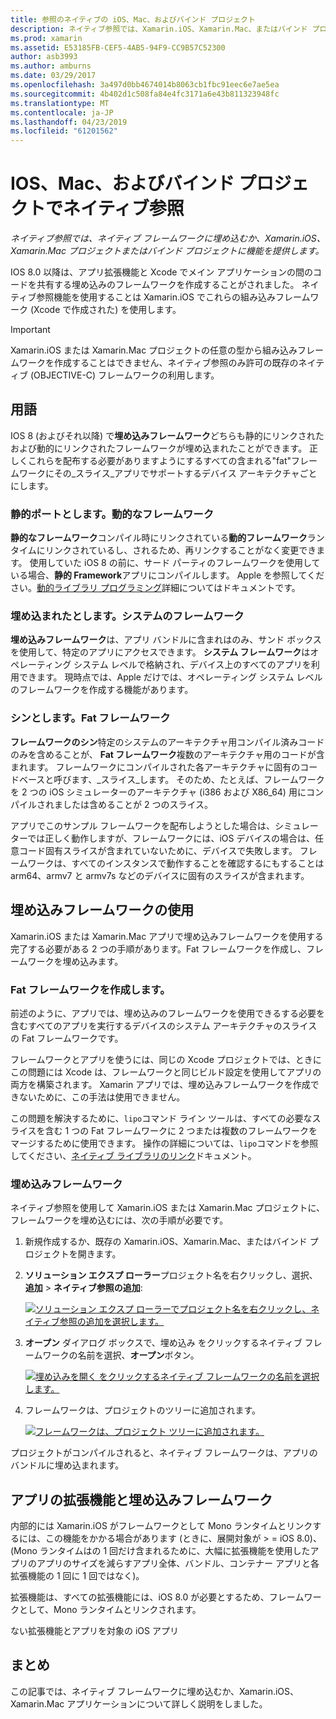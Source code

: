 ```yaml
---
title: 参照のネイティブの iOS、Mac、およびバインド プロジェクト
description: ネイティブ参照では、Xamarin.iOS、Xamarin.Mac、またはバインド プロジェクトにネイティブ フレームワークを埋め込むために機能を提供します。
ms.prod: xamarin
ms.assetid: E53185FB-CEF5-4AB5-94F9-CC9B57C52300
author: asb3993
ms.author: amburns
ms.date: 03/29/2017
ms.openlocfilehash: 3a497d0bb4674014b8063cb1fbc91eec6e7ae5ea
ms.sourcegitcommit: 4b402d1c508fa84e4fc3171a6e43b811323948fc
ms.translationtype: MT
ms.contentlocale: ja-JP
ms.lasthandoff: 04/23/2019
ms.locfileid: "61201562"
---
```

# <a name="native-references-in-ios-mac-and-bindings-projects"></a>IOS、Mac、およびバインド プロジェクトでネイティブ参照

_ネイティブ参照では、ネイティブ フレームワークに埋め込むか、Xamarin.iOS、Xamarin.Mac プロジェクトまたはバインド プロジェクトに機能を提供します。_

IOS 8.0 以降は、アプリ拡張機能と Xcode でメイン アプリケーションの間のコードを共有する埋め込みのフレームワークを作成することがされました。 ネイティブ参照機能を使用することは Xamarin.iOS でこれらの組み込みフレームワーク (Xcode で作成された) を使用します。
 
> [!IMPORTANT]
> Xamarin.iOS または Xamarin.Mac プロジェクトの任意の型から組み込みフレームワークを作成することはできません、ネイティブ参照のみ許可の既存のネイティブ (OBJECTIVE-C) フレームワークの利用します。

<a name="Terminology" />

## <a name="terminology"></a>用語

IOS 8 (およびそれ以降) で**埋め込みフレームワーク**どちらも静的にリンクされたおよび動的にリンクされたフレームワークが埋め込まれたことができます。 正しくこれらを配布する必要がありますようにするすべての含まれる"fat"フレームワークにその_スライス_アプリでサポートするデバイス アーキテクチャごとにします。

<a name="Static-vs-Dynamic-Frameworks" />

### <a name="static-vs-dynamic-frameworks"></a>静的ポートとします。動的なフレームワーク

**静的なフレームワーク**コンパイル時にリンクされている**動的フレームワーク**ランタイムにリンクされているし、されるため、再リンクすることがなく変更できます。 使用していた iOS 8 の前に、サード パーティのフレームワークを使用している場合、**静的 Framework**アプリにコンパイルします。 Apple を参照してください。[動的ライブラリ プログラミング](https://developer.apple.com/library/mac/documentation/DeveloperTools/Conceptual/DynamicLibraries/100-Articles/OverviewOfDynamicLibraries.html#//apple_ref/doc/uid/TP40001873-SW1)詳細についてはドキュメントです。

<a name="Embedded-vs-System-Frameworks" />

### <a name="embedded-vs-system-frameworks"></a>埋め込まれたとします。システムのフレームワーク

**埋め込みフレームワーク**は、アプリ バンドルに含まれはのみ、サンド ボックスを使用して、特定のアプリにアクセスできます。 **システム フレームワーク**はオペレーティング システム レベルで格納され、デバイス上のすべてのアプリを利用できます。 現時点では、Apple だけでは、オペレーティング システム レベルのフレームワークを作成する機能があります。

<a name="Thin-vs-Fat-Frameworks" />

### <a name="thin-vs-fat-frameworks"></a>シンとします。Fat フレームワーク

**フレームワークのシン**特定のシステムのアーキテクチャ用コンパイル済みコードのみを含めることが、 **Fat フレームワーク**複数のアーキテクチャ用のコードが含まれます。 フレームワークにコンパイルされた各アーキテクチャに固有のコードベースと呼びます、_スライス_します。 そのため、たとえば、フレームワークを 2 つの iOS シミュレーターのアーキテクチャ (i386 および X86_64) 用にコンパイルされましたは含めることが 2 つのスライス。

アプリでこのサンプル フレームワークを配布しようとした場合は、シミュレーターでは正しく動作しますが、フレームワークには、iOS デバイスの場合は、任意コード固有スライスが含まれていないために、デバイスで失敗します。 フレームワークは、すべてのインスタンスで動作することを確認するにもすることは arm64、armv7 と armv7s などのデバイスに固有のスライスが含まれます。

<a name="Working-with-Embedded-Frameworks" />

## <a name="working-with-embedded-frameworks"></a>埋め込みフレームワークの使用

Xamarin.iOS または Xamarin.Mac アプリで埋め込みフレームワークを使用する完了する必要がある 2 つの手順があります。Fat フレームワークを作成し、フレームワークを埋め込みます。

<a name="Overview" />

### <a name="creating-a-fat-framework"></a>Fat フレームワークを作成します。

前述のように、アプリでは、埋め込みのフレームワークを使用できるする必要を含むすべてのアプリを実行するデバイスのシステム アーキテクチャのスライスの Fat フレームワークです。

フレームワークとアプリを使うには、同じの Xcode プロジェクトでは、ときにこの問題には Xcode は、フレームワークと同じビルド設定を使用してアプリの両方を構築されます。 Xamarin アプリでは、埋め込みフレームワークを作成できないために、この手法は使用できません。

この問題を解決するために、`lipo`コマンド ライン ツールは、すべての必要なスライスを含む 1 つの Fat フレームワークに 2 つまたは複数のフレームワークをマージするために使用できます。 操作の詳細については、`lipo`コマンドを参照してください、[ネイティブ ライブラリのリンク](~/ios/platform/native-interop.md)ドキュメント。

<a name="Embedding-a-Framework" />

### <a name="embedding-a-framework"></a>埋め込みフレームワーク

ネイティブ参照を使用して Xamarin.iOS または Xamarin.Mac プロジェクトに、フレームワークを埋め込むには、次の手順が必要です。

1. 新規作成するか、既存の Xamarin.iOS、Xamarin.Mac、またはバインド プロジェクトを開きます。
2. **ソリューション エクスプ ローラー**プロジェクト名を右クリックし、選択、**追加** > **ネイティブ参照の追加**: 

    [![](native-references-images/ref01.png "ソリューション エクスプ ローラーでプロジェクト名を右クリックし、ネイティブ参照の追加を選択します。")](native-references-images/ref01.png#lightbox)
3. **オープン** ダイアログ ボックスで、埋め込み をクリックするネイティブ フレームワークの名前を選択、**オープン**ボタン。 

    [![](native-references-images/ref02.png "埋め込みを開く をクリックするネイティブ フレームワークの名前を選択します。")](native-references-images/ref02.png#lightbox)
4. フレームワークは、プロジェクトのツリーに追加されます。 

    [![](native-references-images/ref03.png "フレームワークは、プロジェクト ツリーに追加されます。")](native-references-images/ref03.png#lightbox)

プロジェクトがコンパイルされると、ネイティブ フレームワークは、アプリのバンドルに埋め込まれます。

<a name="App-Extensions-and-Embedded-Frameworks" />

## <a name="app-extensions-and-embedded-frameworks"></a>アプリの拡張機能と埋め込みフレームワーク

内部的には Xamarin.iOS がフレームワークとして Mono ランタイムとリンクするには、この機能をかかる場合があります (ときに、展開対象が > = iOS 8.0)、(Mono ランタイムはの 1 回だけ含まれるために、大幅に拡張機能を使用したアプリのアプリのサイズを減らすアプリ全体、バンドル、コンテナー アプリと各拡張機能の 1 回に 1 回ではなく)。

拡張機能は、すべての拡張機能には、iOS 8.0 が必要とするため、フレームワークとして、Mono ランタイムとリンクされます。

ない拡張機能とアプリを対象の iOS アプリ 

<a name="Summary" />

## <a name="summary"></a>まとめ

この記事では、ネイティブ フレームワークに埋め込むか、Xamarin.iOS、Xamarin.Mac アプリケーションについて詳しく説明をしました。

